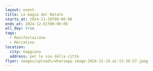 ```yaml
---
layout: event
title: La magia del Natale
starts_at: 2024-11-30T00:00:00
ends_at: 2024-12-01T00:00:00
all_day: true
tags:
  - Manifestazione
  - Mercatino
location:
  city: Gaggiano
  address: per le vie della città
flyer: images/uploads/whatsapp-image-2024-11-19-at-13.36.57.jpeg
---
```

